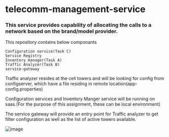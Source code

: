 # telecomm-management-service
### This service provides capability of allocating the calls to a network based on the brand/model provider. 

This repository contains below componants
```
Configuration service(Task C)
Service Registry
Inventory manager(Task A)
Traffic Analyzer(Task B)
service-gateway
```
Traffic analyzer resides at the cell towers and will be looking for config from configserver, which have a file residing in remote location(app-config.properties)

Configuration services and Inventory Manger service will be running on saas.(For the purpose of this assignment, these can be local environment) 

The service gateway will provide an entry point for Traffic analyzer to get filter configuration as well as the list of active towers available.

![image](https://user-images.githubusercontent.com/42976090/118928520-f36fcf00-b908-11eb-91c9-e0f4c98190b5.png)



